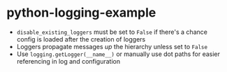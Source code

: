 # python-logging-example

* `disable_existing_loggers` must be set to `False` if there's a chance config is loaded after the creation of loggers
* Loggers propagate messages *up* the hierarchy unless set to `False`
* Use `logging.getLogger(__name__)` or manually use dot paths for easier referencing in log and configuration
